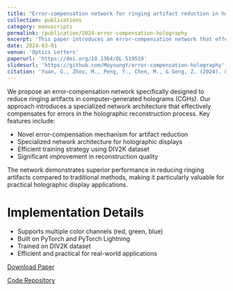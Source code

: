 ```yaml
---
title: "Error-compensation network for ringing artifact reduction in holographic displays"
collection: publications
category: manuscripts
permalink: /publication/2024-error-compensation-holography
excerpt: 'This paper introduces an error-compensation network that effectively reduces ringing artifacts in computer-generated holograms (CGHs), significantly improving the quality of holographic reconstruction.'
date: 2024-03-01
venue: 'Optics Letters'
paperurl: 'https://doi.org/10.1364/OL.519519'
slidesurl: 'https://github.com/MoyoungY/error-compensation-holography'
citation: 'Yuan, G., Zhou, M., Peng, Y., Chen, M., & Geng, Z. (2024). &quot;Error-compensation network for ringing artifact reduction in holographic displays.&quot; <i>Optics Letters</i>, 49(11), 3210-3213.'
---
```


We propose an error-compensation network specifically designed to reduce ringing artifacts in computer-generated holograms (CGHs). Our approach introduces a specialized network architecture that effectively compensates for errors in the holographic reconstruction process. Key features include:

* Novel error-compensation mechanism for artifact reduction
* Specialized network architecture for holographic displays
* Efficient training strategy using DIV2K dataset
* Significant improvement in reconstruction quality

The network demonstrates superior performance in reducing ringing artifacts compared to traditional methods, making it particularly valuable for practical holographic display applications.

Implementation Details
======
* Supports multiple color channels (red, green, blue)
* Built on PyTorch and PyTorch Lightning
* Trained on DIV2K dataset
* Efficient and practical for real-world applications

[Download Paper](https://doi.org/10.1364/OL.519519)

[Code Repository](https://github.com/MoyoungY/error-compensation-holography) 